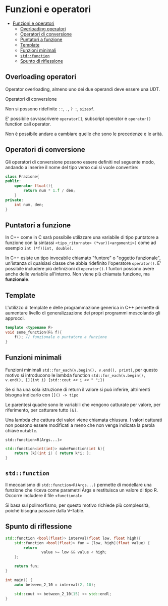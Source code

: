 # Funzioni e operatori

- [Funzioni e operatori](#Funzioni-e-operatori)
  - [Overloading operatori](#Overloading-operatori)
  - [Operatori di conversione](#Operatori-di-conversione)
  - [Puntatori a funzione](#Puntatori-a-funzione)
  - [Template](#Template)
  - [Funzioni minimali](#Funzioni-minimali)
  - [`std::function`](#stdfunction)
  - [Spunto di riflessione](#Spunto-di-riflessione)

## Overloading operatori

Operator overloading, almeno uno dei due operandi deve essere una UDT.

Operatori di conversione

Non si possono ridefinite `::`, `.`, `? :`, `sizeof`.

E' possibile sovrascrivere `operator[]`, subscript operator e `operator()` function call operator.

Non è possibile andare a cambiare quelle che sono le precedenze e le arità.

## Operatori di conversione

Gli operatori di conversione possono essere definiti nel seguente modo, andando a inserire il nome del tipo verso cui si vuole convertire:

```c++
class Frazione{
public:
    operator float(){
        return num * 1.f / den;
    }
private:
    int num, den;
}
```

## Puntatori a funzione

In C++ come in C sarà possibile utilizzare una variabile di tipo puntatore a funzione con la sintassi
`<tipo_ritornato> (*var)(<argomenti>)` come ad esempio `int (*f)(int, double)`.

In C++ esiste un tipo invocabile chiamato "funtore" o "oggetto funzionale", un'istanza di qualsiasi classe che abbia ridefinito l'operatore `operator()`.
E' possibile includere più definizioni di `operator()`. I funtori possono avere anche delle variabile all'interno. Non viene più chiamata funzione, ma **funzionale**.

## Template

L'utilizzo di template e delle programmazione generica in C++ permette di aumentare livello di generalizzazione dei propri programmi mescolando gli approcci.

```c++
template <typename F>
void some_function(F& f){
    f(); // funzionale o puntatore a funzione
}
```

## Funzioni minimali

Funzioni minimali `std::for_each(v.begin(), v.end(), print)`, per questo motivo si introducono le lambda function `std::for_each(v.begin(), v.end(), [](int i) {std::cout << i << " ";})`

Se si ha una sola istruzione di return il valore si può inferire, altrimenti bisogna indicarlo con `[]() -> tipo`

Le parentesi quadre sono le variabili che vengono catturate per valore, per riferimento, per catturare tutto `[&]`.

Una lambda che cattura dei valori viene chiamata chiusura. I valori catturati non possono essere modificati a meno che non venga indicata la parola chiave `mutable`.

`std::function<R(Args...)>`

```c++
std::function<int(int)> makeFunction(int k){
    return [k](int i) { return k*i; };
}
```

## `std::function`

Il meccanismo di `std::function<R(Args...)` permette di modellare una funzione che riceva come parametri Args e restituisca un valore di tipo R. Occorre includere il file `<functional>`

Si basa sul polimorfismo, per questo motivo richiede più complessità, poichè bisogna passare dalla V-Table.

## Spunto di riflessione

```c++
std::function <bool(float)> interval(float low, float high){
    std::function <bool(float)> fun = [low, high](float value) {
        return
                value >= low && value < high;
    };

    return fun;
}

int main() {
    auto between_2_10 = interval(2, 10);

    std::cout << between_2_10(15) << std::endl;
}
```